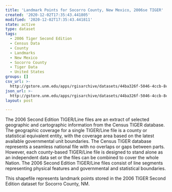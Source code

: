 ```yaml
---
title: 'Landmark Points for Socorro County, New Mexico, 2006se TIGER'
created: '2020-12-02T17:35:43.441805'
modified: '2020-12-02T17:35:43.441811'
state: active
type: dataset
tags:
  - 2006 Tiger Second Edition
  - Census Data
  - County
  - Landmarks
  - New Mexico
  - Socorro County
  - Tiger Data
  - United States
groups: []
csv_url: >-
  http://gstore.unm.edu/apps/rgisarchive/datasets/44ba326f-5046-4ccb-8c4a-65b1359bed33/tgr2006se_soco_lpt.derived.csv
json_url: >-
  http://gstore.unm.edu/apps/rgisarchive/datasets/44ba326f-5046-4ccb-8c4a-65b1359bed33/tgr2006se_soco_lpt.derived.json
layout: post

---
```

The 2006 Second Edition TIGER/Line files are an extract of selected geographic and cartographic information from the Census TIGER database.  The geographic coverage for a single TIGER/Line file is a county or statistical equivalent entity, with the coverage area based on the latest available governmental unit boundaries. The Census TIGER database represents a seamless national file with no overlaps or gaps between parts.  However, each county-based TIGER/Line file is designed to stand alone as an independent data set or the files can be combined to cover the whole Nation.  The 2006 Second Edition  TIGER/Line files consist of line segments representing physical features and governmental and statistical boundaries.  

This shapefile represents landmark points stored in the 2006 TIGER Second Edition dataset for Socorro County, NM.
